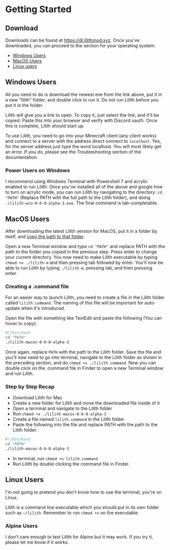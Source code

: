 # Getting Started

## Download
Downloads can be found at https://dl.lilithmod.xyz. Once you've downloaded, you can proceed to the section for your operating system: 

- [Windows Users](#windows-users)
- [MacOS Users](#macos-users)
- [Linux users](#linux-users)

## Windows Users

All you need to do is download the newest exe from the link above, put it in a new "lilith" folder, and double click to run it. Do not run Lilith before you put it in the folder.

Lilith will give you a link to open. To copy it, just select the link, and it'll be copied. Paste this into your browser and verify with Discord oauth. Once this is complete, Lilith should start up.

To use Lilith, you need to go into your Minecraft client (any client works) and connect to a server with the address direct connect to `localhost`. Yes, for the server address just type the word localhost. You will most likely get an error. If you do, please see the Troubleshooting section of the documentation.

### Power Users on Windows

I recommend using Windows Terminal with Powershell 7 and acrylic enabled to run Lilith. Once you've installed all of the above and google how to turn on acrylic mode, you can run Lilith by navigating to the directory: `cd "PATH"` (Replace PATH with the full path to the Lilith folder), and doing `.\lilith-win-0-6-0-alpha-3.exe`. The final command is tab-completable.

## MacOS Users

After downloading the latest Lilith version for MacOS, put it in a folder by itself, and [copy the path to that folder](https://themacbeginner.com/copy-full-path-file-folder-finder-mac-osx/).

Open a new Terminal window and type `cd "PATH"` and replace PATH with the path to the folder you copied in the previous step. Press enter to change your current directory. You now need to make Lilith executable by typing `chmod +x ./lilith-m` and then pressing tab followed by enter. You'll now be able to run Lilith by typing `./lilith-m`, pressing tab, and then pressing enter.

### Creating a .command file

For an easier way to launch Lilith, you need to create a file in the Lilith folder called `lilith.command`. The naming of this file will be important for auto-update when it's introduced.

Open the file with something like TextEdit and paste the following (You can hover to copy):
```bash
#!/bin/bash
cd "PATH"
./lilith-macos-0-6-0-alpha-3
```

Once again, replace `PATH` with the path to the Lilith folder. Save the file and you'll now need to go into terminal, navigate to the Lilith folder as shown in the preceding section, and do `chmod +x ./lilith.command`. Now you can double click on the .command file in Finder to open a new Terminal window and run Lilith.

### Step by Step Recap

- Download Lilith for Mac
- Create a new folder for Lilith and move the downloaded file inside of it
- Open a terminal and navigate to the Lilith folder
- Run `chmod +x ./lilith-macos-0-6-0-alpha-3`
- Create a file named `lilith.command` in the Lilith folder
- Paste the following into the file and replace PATH with the path to the Lilith folder:
```bash
#!/bin/bash
cd "PATH"
./lilith-macos-0-6-0-alpha-3
```
- In terminal, run `chmod +x lilith.command`
- Run Lilith by double clicking the command file in Finder.

## Linux Users

I'm not going to pretend you don't know how to use the terminal; you're on Linux.

Lilith is a command line executable which you should put in its own folder such as `~/lilith`. Remember to run `chmod +x` on the executable.

### Alpine Users

I don't care enough to test Lilith for Alpine but it may work. If you try it, please let me know if it works.
